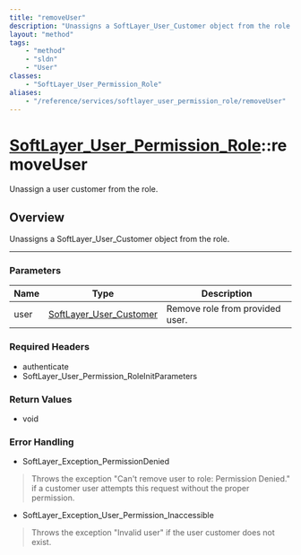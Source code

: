```yaml
---
title: "removeUser"
description: "Unassigns a SoftLayer_User_Customer object from the role."
layout: "method"
tags:
    - "method"
    - "sldn"
    - "User"
classes:
    - "SoftLayer_User_Permission_Role"
aliases:
    - "/reference/services/softlayer_user_permission_role/removeUser"
---
```

# [SoftLayer_User_Permission_Role](/reference/services/SoftLayer_User_Permission_Role)::removeUser


Unassign a user customer from the role.


## Overview 
Unassigns a SoftLayer_User_Customer object from the role. 

-----

### Parameters 
|Name | Type | Description |
| --- | --- | --- |
|user| <a href='/reference/datatypes/SoftLayer_User_Customer'>SoftLayer_User_Customer </a>| Remove role from provided user.|


### Required Headers
* authenticate
* SoftLayer_User_Permission_RoleInitParameters


### Return Values
* void



### Error Handling

* SoftLayer_Exception_PermissionDenied 

> Throws the exception "Can't remove user to role: Permission Denied." if a customer user attempts this request without the proper permission. 

* SoftLayer_Exception_User_Permission_Inaccessible 

> Throws the exception "Invalid user" if the user customer does not exist. 



